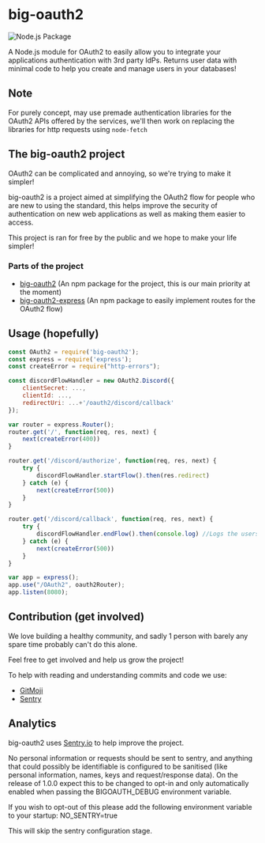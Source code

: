 # big-oauth2

![Node.js Package](https://github.com/tpcofficial/big-oauth2/workflows/Node.js%20Package/badge.svg)

A Node.js module for OAuth2 to easily allow you to integrate your applications
authentication with 3rd party IdPs. Returns user data with minimal code to help
you create and manage users in your databases!

## Note

For purely concept, may use premade authentication libraries for the OAuth2 APIs
offered by the services, we'll then work on replacing the libraries for http
requests using `node-fetch`

## The big-oauth2 project

OAuth2 can be complicated and annoying, so we're trying to make it simpler!

big-oauth2 is a project aimed at simplifying the OAuth2 flow for people who are
new to using the standard, this helps improve the security of authentication on
new web applications as well as making them easier to access.

This project is ran for free by the public and we hope to make your life
simpler!

### Parts of the project

- [big-oauth2](https://github.com/tpcofficial/big-oauth2) (An npm package for
  the project, this is our main priority at the moment)
- [big-oauth2-express](https://github.com/tpcofficial/big-oauth2-express) (An
  npm package to easily implement routes for the OAuth2 flow)

## Usage (hopefully)

```js
const OAuth2 = require('big-oauth2');
const express = require('express');
const createError = require("http-errors");

const discordFlowHandler = new OAuth2.Discord({
    clientSecret: ...,
    clientId: ...,
    redirectUri: ...+'/oauth2/discord/callback'
});

var router = express.Router();
router.get('/', function(req, res, next) {
    next(createError(400))
}

router.get('/discord/authorize', function(req, res, next) {
    try {
        discordFlowHandler.startFlow().then(res.redirect)
    } catch (e) {
        next(createError(500))
    }
}

router.get('/discord/callback', function(req, res, next) {
    try {
        discordFlowHandler.endFlow().then(console.log) //Logs the users data to the console
    } catch (e) {
        next(createError(500))
    }
}

var app = express();
app.use("/OAuth2", oauth2Router);
app.listen(8080);
```

## Contribution (get involved)

We love building a healthy community, and sadly 1 person with barely any spare
time probably can't do this alone.

Feel free to get involved and help us grow the project!

To help with reading and understanding commits and code we use:

- [GitMoji](https://gitmoji.dev/)
- [Sentry](https://sentry.io)

## Analytics

big-oauth2 uses [Sentry.io](https://sentry.io) to help improve the project.

No personal information or requests should be sent to sentry, and anything that
could possibly be identifiable is configured to be sanitised (like personal
information, names, keys and request/response data). On the release of 1.0.0
expect this to be changed to opt-in and only automatically enabled when passing
the BIGOAUTH_DEBUG environment variable.

If you wish to opt-out of this please add the following environment variable to
your startup: NO_SENTRY=true

This will skip the sentry configuration stage.
